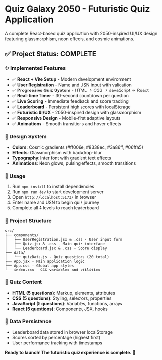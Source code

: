 # Quiz Galaxy 2050 - Futuristic Quiz Application

A complete React-based quiz application with 2050-inspired UI/UX design featuring glassmorphism, neon effects, and cosmic animations.

## ✅ Project Status: COMPLETE

### ✨ Implemented Features
- ✅ **React + Vite Setup** - Modern development environment
- ✅ **User Registration** - Name and USN input with validation
- ✅ **Progressive Quiz System** - HTML → CSS → JavaScript → React
- ✅ **Real-time Timer** - 30-second countdown per question
- ✅ **Live Scoring** - Immediate feedback and score tracking
- ✅ **Leaderboard** - Persistent high scores with localStorage
- ✅ **Futuristic UI/UX** - 2050-inspired design with glassmorphism
- ✅ **Responsive Design** - Mobile-first adaptive layouts
- ✅ **Animations** - Smooth transitions and hover effects

### 🎨 Design System
- **Colors**: Cosmic gradients (#ff006e, #8338ec, #3a86ff, #06ffa5)
- **Effects**: Glassmorphism with backdrop-blur
- **Typography**: Inter font with gradient text effects
- **Animations**: Neon glows, pulsing effects, smooth transitions

### 🚀 Usage
1. Run `npm install` to install dependencies
2. Run `npm run dev` to start development server
3. Open `http://localhost:5173/` in browser
4. Enter name and USN to begin quiz journey
5. Complete all 4 levels to reach leaderboard

### 📁 Project Structure
```
src/
├── components/
│   ├── UserRegistration.jsx & .css - User input form
│   ├── Quiz.jsx & .css - Main quiz interface  
│   └── Leaderboard.jsx & .css - Score display
├── data/
│   └── quizData.js - Quiz questions (20 total)
├── App.jsx - Main application logic
├── App.css - Global app styles
└── index.css - CSS variables and utilities
```

### 🎯 Quiz Content
- **HTML (5 questions)**: Markup, elements, attributes
- **CSS (5 questions)**: Styling, selectors, properties  
- **JavaScript (5 questions)**: Variables, functions, arrays
- **React (5 questions)**: Components, JSX, hooks

### 💾 Data Persistence
- Leaderboard data stored in browser localStorage
- Scores sorted by percentage (highest first)
- User performance tracking with timestamps

**Ready to launch! The futuristic quiz experience is complete.** 🚀